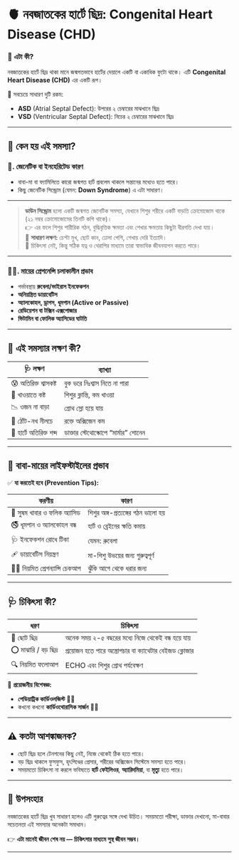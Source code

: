 # 🫀 নবজাতকের হার্টে ছিদ্র: Congenital Heart Disease (CHD)

### 🧩 এটা কী?

নবজাতকের হার্টে ছিদ্র থাকা মানে জন্মগতভাবে হার্টের দেয়ালে একটি বা একাধিক ফুটো থাকে। এটি **Congenital Heart Disease (CHD)** এর একটি রূপ।

🔸 সবচেয়ে সাধারণ দুটি রকম:

* **ASD** (Atrial Septal Defect): উপরের ২ চেম্বারের মাঝখানে ছিদ্র
* **VSD** (Ventricular Septal Defect): নিচের ২ চেম্বারের মাঝখানে ছিদ্র

---

## 🧠 কেন হয় এই সমস্যা?

### 🧬. **জেনেটিক বা ইনহেরিটেড কারণ**

* বাবা-মা বা ফ্যামিলিতে কারো জন্মগত হার্ট প্রবলেম থাকলে সন্তানের মধ্যেও হতে পারে।
* কিছু জেনেটিক সিন্ড্রোম (যেমন: **Down Syndrome**) এ এটা সাধারণ।

---

>**ডাউন সিন্ড্রোম** হলো একটি জন্মগত জেনেটিক সমস্যা, যেখানে শিশুর শরীরে একটি বাড়তি ক্রোমোজোম থাকে (২১ নম্বর ক্রোমোজোমের তিনটি কপি থাকে)।<br>
>👉 এর ফলে শিশুর শারীরিক গঠন, বুদ্ধিবৃত্তিক ক্ষমতা এবং শেখার ক্ষমতায় কিছুটা ধীরগতি দেখা যায়।<br>
>🤒 **সাধারণ লক্ষণ:** চেপ্টা মুখ, ছোট কান, ঢোলা পেশি, শেখায় দেরি ইত্যাদি।<br>
>🚨 চিকিৎসা নেই, কিন্তু সঠিক যত্ন ও থেরাপির মাধ্যমে তারা স্বাভাবিক জীবনযাপন করতে পারে।

---

### 🧕🏼. **মায়ের প্রেগনেন্সি চলাকালীন প্রভাব** 

* গর্ভাবস্থায় **রুবেলা/ভাইরাস ইনফেকশন**
* **অনিয়ন্ত্রিত ডায়াবেটিস**
* **অ্যালকোহল, ড্রাগস, ধূমপান (Active or Passive)**
* **রেডিয়েশন বা টক্সিন এক্সপোজার**
* **ভিটামিন বা ফোলিক অ্যাসিডের ঘাটতি**

---

## 🧪 এই সমস্যার লক্ষণ কী?

| 🩺 লক্ষণ                | ব্যাখ্যা                             |
| ----------------------- | ------------------------------------ |
| 😰 অতিরিক্ত শ্বাসকষ্ট   | বুক ভরে নিঃশ্বাস নিতে না পারা        |
| 🍼 খাওয়াতে কষ্ট         | শিশুর ক্লান্তি, কম খাওয়া             |
| 📉 ওজন না বাড়া          | গ্রোথ স্লো হয়ে যায়                   |
| 💙 ঠোঁট-নখ নীলচে        | রক্তে অক্সিজেন কম                    |
| 💓 হার্টে অতিরিক্ত শব্দ | ডাক্তার স্টেথোস্কোপে “মার্মার” শোনেন |

---

## 🧬 বাবা-মায়ের লাইফস্টাইলের প্রভাব

✅ **যা করতেই হবে (Prevention Tips):**

| করণীয়                            | কারণ                               |
| -------------------------------- | ---------------------------------- |
| 🥗 সুষম খাবার ও ফলিক অ্যাসিড     | শিশুর অঙ্গ-প্রত্যঙ্গের গঠন ভালো হয় |
| 🚭 ধূমপান ও অ্যালকোহল বন্ধ       | হার্ট ও ব্রেইনের ক্ষতি কমায়        |
| 🩺 ইনফেকশন রোধে টিকা             | যেমন: রুবেলা                       |
| 🩹 ডায়াবেটিস নিয়ন্ত্রণ           | মা-শিশু উভয়ের জন্য গুরুত্বপূর্ণ    |
| 👩‍⚕️ নিয়মিত প্রেগন্যান্সি চেকআপ | ঝুঁকি আগে থেকে ধরার জন্য           |

---

## 🩺 চিকিৎসা কী?

| ধরণ                  | চিকিৎসা                                                 |
| -------------------- | ------------------------------------------------------- |
| 🔘 ছোট ছিদ্র         | অনেক সময় ২-৫ বছরের মধ্যে নিজে থেকেই বন্ধ হয়ে যায়        |
| ⭕ মাঝারি / বড় ছিদ্র | প্রয়োজন হতে পারে অস্ত্রোপচার বা ক্যাথেটার বেইজড ক্লোজার |
| 🔍 নিয়মিত ফলোআপ      | ECHO এবং শিশুর গ্রোথ পর্যবেক্ষণ                         |

🔔 **প্রয়োজনীয় বিশেষজ্ঞ:**

* **পেডিয়াট্রিক কার্ডিওলজিস্ট** 👩‍⚕
* কখনো কখনো **কার্ডিওথোরাসিক সার্জন** 🧑‍⚕

---

## ⚠️ কতটা আশঙ্কাজনক?

* ছোট ছিদ্র হলে টেনশনের কিছু নেই, নিজে থেকেই ঠিক হতে পারে।
* বড় ছিদ্র থাকলে ফুসফুস, হৃৎপিণ্ডের প্রেসার, শরীরের অক্সিজেন সিস্টেমে সমস্যা হতে পারে।
* সময়মতো চিকিৎসা না করলে ভবিষ্যতে **হার্ট ফেইলিওর**, **অ্যারিদমিয়া**, বা **মৃত্যু** হতে পারে।

---

## 🧾 উপসংহার

নবজাতকের হার্টে ছিদ্র খুব সাধারণ হলেও এটি গুরুত্বের সঙ্গে দেখা উচিত। সময়মতো পরীক্ষা, ডাক্তার দেখানো, মা-বাবার সচেতনতা এই সমস্যার অনেকটা সমাধান।

👉 **এটা মানেই জীবন শেষ নয় — চিকিৎসার মাধ্যমে সুস্থ জীবন সম্ভব।**

---

